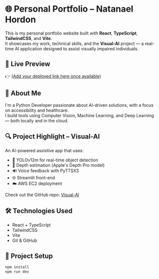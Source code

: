 # 🌐 Personal Portfolio – Natanael Hordon

This is my personal portfolio website built with **React**, **TypeScript**, **TailwindCSS**, and **Vite**.  
It showcases my work, technical skills, and the **Visual-AI** project — a real-time AI application designed to assist visually impaired individuals.

## 🚀 Live Preview

👉 [(Add your deployed link here once available)](https://portofolio-website-sage.vercel.app/)

## 🧠 About Me

I'm a Python Developer passionate about AI-driven solutions, with a focus on accessibility and healthcare.  
I build tools using Computer Vision, Machine Learning, and Deep Learning — both locally and in the cloud.

## 🔍 Project Highlight – Visual-AI

An AI-powered assistive app that uses:
- 🧠 YOLOv12m for real-time object detection  
- 📏 Depth estimation (Apple's Depth Pro model)  
- 🔊 Voice feedback with PyTTSX3  
- 🌐 Streamlit front-end  
- ☁️ AWS EC2 deployment  

Check out the GitHub repo: [Visual-AI](https://github.com/Natanael-hash/Visual-AI)

## 🛠️ Technologies Used

- React + TypeScript  
- TailwindCSS  
- Vite  
- Git & GitHub

## 📁 Project Setup

```bash
npm install
npm run dev